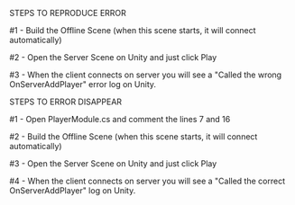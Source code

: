 STEPS TO REPRODUCE ERROR

#1 - Build the Offline Scene (when this scene starts, it will connect automatically)

#2 - Open the Server Scene on Unity and just click Play

#3 - When the client connects on server you will see a "Called the wrong OnServerAddPlayer" error log on Unity.

STEPS TO ERROR DISAPPEAR

#1 - Open PlayerModule.cs and comment the lines 7 and 16

#2 - Build the Offline Scene (when this scene starts, it will connect automatically)

#3 - Open the Server Scene on Unity and just click Play

#4 - When the client connects on server you will see a "Called the correct OnServerAddPlayer" log on Unity.
